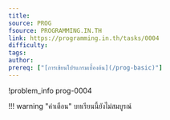 ```yaml
---
title: 
source: PROG
fsource: PROGRAMMING.IN.TH
link: https://programming.in.th/tasks/0004
difficulty: 
tags: 
author: 
prereq: ["[การเขียนโปรแกรมเบื้องต้น](/prog-basic)"]
---
```


!problem_info prog-0004

!!! warning "คำเตือน"
    บทเรียนนี้ยังไม่สมบูรณ์